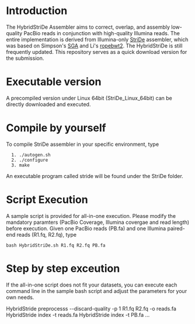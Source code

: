 # Introduction
The HybridStriDe Assembler aims to correct, overlap, and assembly low-quality PacBio reads in conjunction with high-quality Illumina reads. The entire implementation is derived from Illumina-only [StriDe][3] assembler, which was based on Simpson's [SGA][1] and Li's [ropebwt2][2]. The HybridStriDe is still frequently updated. This repository serves as a quick download version for the submission. 

# Executable version
A precompiled version under Linux 64bit (StriDe_Linux_64bit) can be directly downloaded and executed. 

# Compile by yourself
To compile StriDe assembler in your specific environment, type 

      1. ./autogen.sh 
      2. ./configure
      3. make

An executable program called stride will be found under the StriDe folder.

# Script Execution
A sample script is provided for all-in-one execution. Please modify the mandatory paramters (PacBio Coverage, Illumina covergae and read length) before execution. Given one PacBio reads (PB.fa) and one Illumina paired-end reads (R1.fq, R2.fq), type

	bash HybridStriDe.sh R1.fq R2.fq PB.fa

# Step by step exceution
If the all-in-one script does not fit your datasets, you can execute each command line in the sample bash script and adjust the parameters for your own needs.

HybridStride preprocesss --discard-quality -p 1 R1.fq R2.fq -o reads.fa
HybridStride index -t reads.fa
HybridStride index -t PB.fa
...


[1]: https://github.com/jts/sga
[2]: https://github.com/lh3/ropebwt2
[3]: https://github.com/ythuang0522/StriDe
